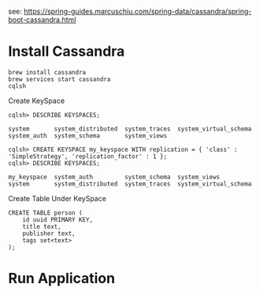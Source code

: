 see: https://spring-guides.marcuschiu.com/spring-data/cassandra/spring-boot-cassandra.html

# Install Cassandra
```shell
brew install cassandra
brew services start cassandra
cqlsh
```

Create KeySpace
```
cqlsh> DESCRIBE KEYSPACES;

system       system_distributed  system_traces  system_virtual_schema
system_auth  system_schema       system_views

cqlsh> CREATE KEYSPACE my_keyspace WITH replication = { 'class' : 'SimpleStrategy', 'replication_factor' : 1 };
cqlsh> DESCRIBE KEYSPACES;

my_keyspace  system_auth         system_schema  system_views
system       system_distributed  system_traces  system_virtual_schema
```

Create Table Under KeySpace
```shell
CREATE TABLE person (
    id uuid PRIMARY KEY,
    title text,
    publisher text,
    tags set<text>
);
```

# Run Application
